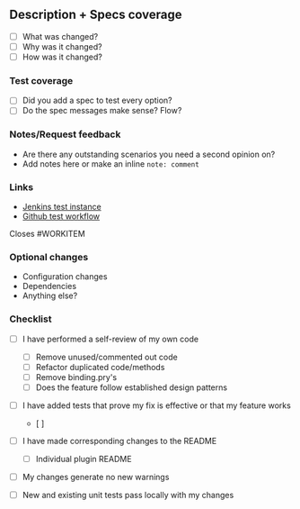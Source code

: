 ## Description + Specs coverage
- [ ] What was changed?
- [ ] Why was it changed?
- [ ] How was it changed?

### Test coverage
- [ ] Did you add a spec to test every option?
- [ ] Do the spec messages make sense? Flow?

###  Notes/Request feedback
- Are there any outstanding scenarios you need a second opinion on?
- Add notes here or make an inline `note: comment`

### Links
- [Jenkins test instance](url)
- [Github test workflow](url) 

Closes #WORKITEM

### Optional changes
- Configuration changes
- Dependencies
- Anything else?

### Checklist
- [ ] I have performed a self-review of my own code
  - [ ] Remove unused/commented out code
  - [ ] Refactor duplicated code/methods
  - [ ] Remove binding.pry's
  - [ ] Does the feature follow established design patterns
- [ ] I have added tests that prove my fix is effective or that my feature works
  - [ ] 

- [ ] I have made corresponding changes to the README
  - [ ] Individual plugin README
- [ ] My changes generate no new warnings
- [ ] New and existing unit tests pass locally with my changes
